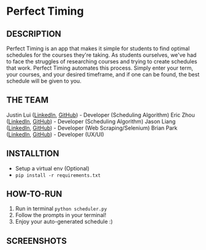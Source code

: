 # Perfect Timing

## DESCRIPTION

Perfect Timing is an app that makes it simple for students to find optimal schedules for the courses they're taking. As students ourselves, we've had to face the struggles of researching courses and trying to create schedules that work. Perfect Timing automates this process. Simply enter your term, your courses, and your desired timeframe, and if one can be found, the best schedule will be given to you.

## THE TEAM
Justin Lui ([LinkedIn](https://www.linkedin.com/in/jlui17), [GitHub](https://www.github.com/jlui17)) - Developer (Scheduling Algorithm)
Eric Zhou ([LinkedIn](https://www.linkedin.com/in/jlui17), [GitHub](https://www.github.com/jlui17)) - Developer (Scheduling Algorithm)
Jason Liang ([LinkedIn](https://www.linkedin.com/in/jlui17), [GitHub](https://www.github.com/jsr000)) - Developer (Web Scraping/Selenium)
Brian Park ([LinkedIn](https://www.linkedin.com/in/jlui17), [GitHub](https://www.github.com/jlui17)) - Developer (UX/UI)

## INSTALLTION
- Setup a virtual env (Optional)
- `pip install -r requirements.txt`

## HOW-TO-RUN
1. Run in terminal `python scheduler.py`
2. Follow the prompts in your terminal!
3. Enjoy your auto-generated schedule :)

## SCREENSHOTS